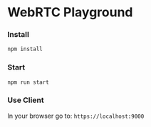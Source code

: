 # WebRTC Playground

### Install

```bash
npm install
```

### Start

```bash
npm run start
```

### Use Client

In your browser go to: `https://localhost:9000`
